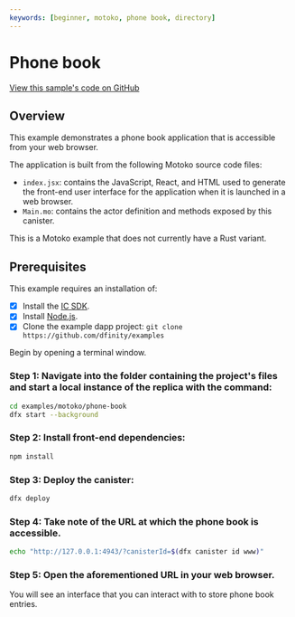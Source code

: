 ```yaml
---
keywords: [beginner, motoko, phone book, directory]
---
```


# Phone book

[View this sample's code on GitHub](https://github.com/dfinity/examples/tree/master/motoko/phone-book)

## Overview

This example demonstrates a phone book application that is accessible from your web browser.

The application is built from the following Motoko source code files:

- `index.jsx`: contains the JavaScript, React, and HTML used to generate the front-end user interface for the application when it is launched in a web browser.
- `Main.mo`: contains the actor definition and methods exposed by this canister.

This is a Motoko example that does not currently have a Rust variant. 

## Prerequisites
This example requires an installation of:

- [x] Install the [IC SDK](https://thebigfile.com/docs/current/developer-docs/setup/install/index.mdx).
- [x] Install [Node.js](https://nodejs.org/en/download/).
- [x] Clone the example dapp project: `git clone https://github.com/dfinity/examples`

Begin by opening a terminal window.

### Step 1: Navigate into the folder containing the project's files and start a local instance of the replica with the command:

```bash
cd examples/motoko/phone-book
dfx start --background
```

### Step 2: Install front-end dependencies:

```bash
npm install
```

### Step 3: Deploy the canister:

```bash
dfx deploy
```

### Step 4: Take note of the URL at which the phone book is accessible.

```bash
echo "http://127.0.0.1:4943/?canisterId=$(dfx canister id www)"
```

### Step 5: Open the aforementioned URL in your web browser.

You will see an interface that you can interact with to store phone book entries.
